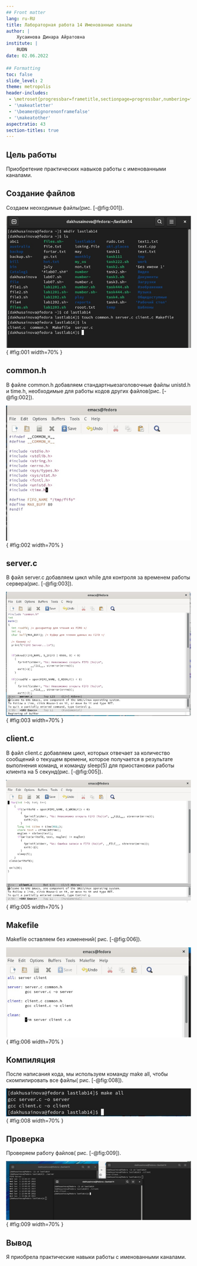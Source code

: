 ```yaml
---
## Front matter
lang: ru-RU
title: Лабораторная работа 14 Именованные каналы
author: |
	Хусаинова Динара Айратовна
institute: |
	RUDN
date: 02.06.2022

## Formatting
toc: false
slide_level: 2
theme: metropolis
header-includes: 
 - \metroset{progressbar=frametitle,sectionpage=progressbar,numbering=fraction}
 - '\makeatletter'
 - '\beamer@ignorenonframefalse'
 - '\makeatother'
aspectratio: 43
section-titles: true
---
```


## Цель работы

Приобретение практических навыков работы с именованными каналами.

## Создание файлов

Создаем неоходимые файлы(рис. [-@fig:001]). 

![Создание файлов и каталога](1.jpg){ #fig:001 width=70% }

## common.h

В файле common.h добавляем стандартныезаголовочные файлы unistd.h и time.h, необходимые для работы кодов других файлов(рис. [-@fig:002]).

![common.h](2.jpg){ #fig:002 width=70% }

## server.c

В файл server.c добавляем цикл while для контроля за временем работы сервера(рис. [-@fig:003]).

![server.c](3.jpg){ #fig:003 width=70% }

## client.c

В файл client.c добавляем цикл, которых отвечает за количество сообщений о текущем времени, которое получается в результате выполнения команд, и команду sleep(5) для приостановки работы клиента на 5 секунд(рис. [-@fig:005]).

![client.c](5.jpg){ #fig:005 width=70% }

## Makefile

Makefile оставляем без изменений( рис. [-@fig:006]).  

![Makefile](6.jpg){ #fig:006 width=70% }

## Компиляция

После написания кода, мы используем команду make all, чтобы скомпилировать все файлы( рис. [-@fig:008]).  

![Компиляция](8.jpg){ #fig:008 width=70% }

## Проверка

Проверяем работу файлов( рис. [-@fig:009]).  

![Проверка работы файлов](9.jpg){ #fig:009 width=70% }

## Вывод

Я приобрела практические навыки работы с именованными каналами.


